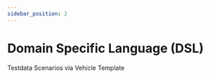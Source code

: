 ```yaml
---
sidebar_position: 2
---
```

# Domain Specific Language (DSL)

Testdata Scenarios via Vehicle Template
